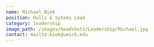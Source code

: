 ```yaml
---
name: Michael Biek
position: Hulls & Sytems Lead
category: leadership
image_path: /images/headshots/Leadership/Michael.jpg
contact: mailto:biek@umich.edu
---
```

